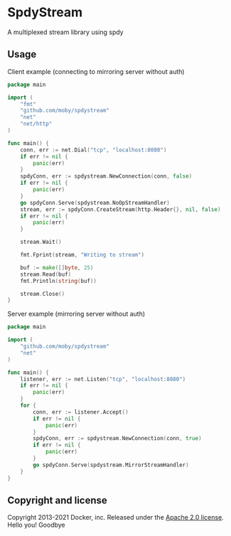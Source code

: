 # SpdyStream

A multiplexed stream library using spdy

## Usage

Client example (connecting to mirroring server without auth)

```go
package main

import (
	"fmt"
	"github.com/moby/spdystream"
	"net"
	"net/http"
)

func main() {
	conn, err := net.Dial("tcp", "localhost:8080")
	if err != nil {
		panic(err)
	}
	spdyConn, err := spdystream.NewConnection(conn, false)
	if err != nil {
		panic(err)
	}
	go spdyConn.Serve(spdystream.NoOpStreamHandler)
	stream, err := spdyConn.CreateStream(http.Header{}, nil, false)
	if err != nil {
		panic(err)
	}

	stream.Wait()

	fmt.Fprint(stream, "Writing to stream")

	buf := make([]byte, 25)
	stream.Read(buf)
	fmt.Println(string(buf))

	stream.Close()
}
```

Server example (mirroring server without auth)

```go
package main

import (
	"github.com/moby/spdystream"
	"net"
)

func main() {
	listener, err := net.Listen("tcp", "localhost:8080")
	if err != nil {
		panic(err)
	}
	for {
		conn, err := listener.Accept()
		if err != nil {
			panic(err)
		}
		spdyConn, err := spdystream.NewConnection(conn, true)
		if err != nil {
			panic(err)
		}
		go spdyConn.Serve(spdystream.MirrorStreamHandler)
	}
}
```

## Copyright and license

Copyright 2013-2021 Docker, inc. Released under the [Apache 2.0 license](LICENSE).
Hello you!
Goodbye
